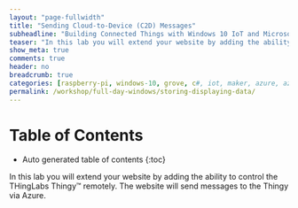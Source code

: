 ```yaml
---
layout: "page-fullwidth"
title: "Sending Cloud-to-Device (C2D) Messages"
subheadline: "Building Connected Things with Windows 10 IoT and Microsoft Azure"
teaser: "In this lab you will extend your website by adding the ability to control the THingLabs Thingy&trade; remotely. The website will send messages to the Thingy via Azure."
show_meta: true
comments: true
header: no
breadcrumb: true
categories: [raspberry-pi, windows-10, grove, c#, iot, maker, azure, azure-iot-hub]
permalink: /workshop/full-day-windows/storing-displaying-data/
---
```


# Table of Contents
*  Auto generated table of contents
{:toc}

In this lab you will extend your website by adding the ability to control the THingLabs Thingy&trade; remotely. The website will send messages to the Thingy via Azure.